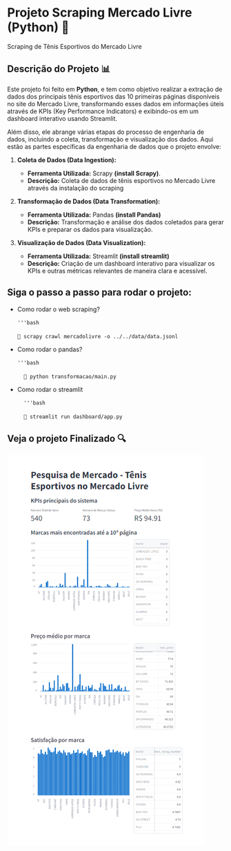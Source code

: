 # Projeto Scraping Mercado Livre (Python) 🦖

 Scraping de Tênis Esportivos do Mercado Livre

## Descrição do Projeto 📊

Este projeto  foi feito em **Python**, e tem como objetivo realizar a extração de dados dos principais tênis esportivos das 10 primeiras páginas disponíveis no site do Mercado Livre, transformando esses dados em informações úteis através de KPIs (Key Performance Indicators) e exibindo-os em um dashboard interativo usando Streamlit.

Além disso, ele abrange várias etapas do processo de engenharia de dados, incluindo a coleta, transformação e visualização dos dados. Aqui estão as partes específicas da engenharia de dados que o projeto envolve:

1. **Coleta de Dados (Data Ingestion):**
   - **Ferramenta Utilizada:** Scrapy **(install Scrapy)**.
   - **Descrição:** Coleta de dados de tênis esportivos no Mercado Livre através da instalação do scraping  

2. **Transformação de Dados (Data Transformation):**
   - **Ferramenta Utilizada:** Pandas **(install Pandas)**
   - **Descrição:** Transformação e análise dos dados coletados para gerar KPIs e preparar os dados para visualização.

3. **Visualização de Dados (Data Visualization):**
   - **Ferramenta Utilizada:** Streamlit **(install streamlit)**
   - **Descrição:** Criação de um dashboard interativo para visualizar os KPIs e outras métricas relevantes de maneira clara e acessível.

## Siga o passo a passo para rodar o projeto:

- Como rodar o web scraping?

      '''bash
    
      🎯 scrapy crawl mercadolivre -o ../../data/data.jsonl

- Como rodar o pandas?

      '''bash

        🎯 python transformacao/main.py
        
- Como rodar o streamlit 

        '''bash

        🎯 streamlit run dashboard/app.py 
        
## Veja o projeto Finalizado 🔍

![img](/src/scraping.png)